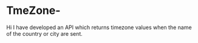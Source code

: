 TmeZone-
========

Hi I have developed an API which returns timezone values when the name of the country or city are sent.
